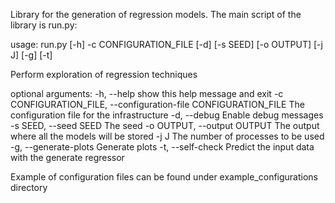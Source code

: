 Library for the generation of regression models.
The main script of the library is run.py:

usage: run.py [-h] -c CONFIGURATION_FILE [-d] [-s SEED] [-o OUTPUT] [-j J]
              [-g] [-t]

Perform exploration of regression techniques

optional arguments:
  -h, --help            show this help message and exit
  -c CONFIGURATION_FILE, --configuration-file CONFIGURATION_FILE
                        The configuration file for the infrastructure
  -d, --debug           Enable debug messages
  -s SEED, --seed SEED  The seed
  -o OUTPUT, --output OUTPUT
                        The output where all the models will be stored
  -j J                  The number of processes to be used
  -g, --generate-plots  Generate plots
  -t, --self-check      Predict the input data with the generate regressor

Example of configuration files can be found under example_configurations directory
